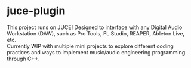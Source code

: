 # juce-plugin

This project runs on JUCE! Designed to interface with any Digital Audio Workstation (DAW), such as Pro Tools, FL Studio, REAPER, Ableton Live, etc. \
Currently WIP with multiple mini projects to explore different coding practices and ways to implement music/audio engineering programming through C++.

